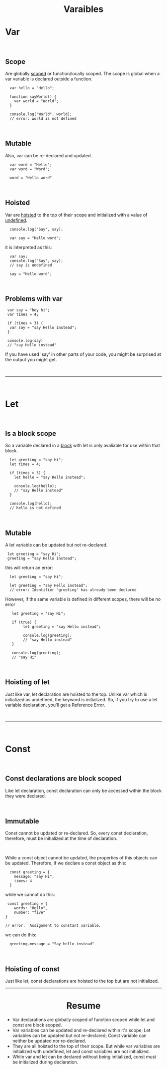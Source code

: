 <h1 align="center">Varaibles</h1>

# Var

<br>

## Scope

Are globally [scoped](https://github.com/Henryxavierb/starting-from-the-beginning/blob/learning/terminology.md) or function/locally scoped. The scope is global when a var variable is declared outside a function.

```
  var hello = "Hello";

  function sayWorld() {
    var world = "World";
  }

  console.log("World", world);
  // error: world is not defined

```

<br>

## Mutable

Also, var can be re-declared and updated.

```
  var word = "Hello";
  var word = "Word";

  word = "Hello word"

```

<br>

## Hoisted

Var are [hoisted](https://github.com/Henryxavierb/starting-from-the-beginning/blob/learning/terminology.md) to the top of their scope and initialized with a value of [undefined](https://github.com/Henryxavierb/starting-from-the-beginning/blob/learning/terminology.md).

```
  console.log("Say", say);

  var say = "Hello word";

```

it is interpreted as this:

```
  var say;
  console.log("Say", say);
  // say is undefined

  say = "Hello word";

```

<br>

## Problems with var

```
 var say = "hey hi";
 var times = 4;

 if (times > 3) {
  var say = "say Hello instead";
 }

 console.log(say)
 // "say Hello instead"
```

If you have used 'say' in other parts of your code, you might be surprised at the output you might get.

<br>

---

<br>

# Let

<br>

## Is a block scope

So a variable declared in a [block](https://github.com/Henryxavierb/starting-from-the-beginning/blob/learning/terminology.mds) with let is only avaliable for use within that block.

```
  let greeting = "say Hi";
  let times = 4;

  if (times > 3) {
    let hello = "say Hello instead";

    console.log(hello);
    // "say Hello instead"
  }

  console.log(hello);
  // hello is not defined

```

<br>

## Mutable

A let variable can be updated but not re-declared.

```
 let greeting = "say Hi";
 greeting = "say Hello instead";

```

this will return an error:

```
  let greeting = "say Hi";

  let greeting = "say Hello instead";
  // error: Identifier 'greeting' has already been declared

```

However, if the same variable is defined in different scopes, there will be no error

```
   let greeting = "say Hi";

   if (true) {
        let greeting = "say Hello instead";

        console.log(greeting);
        // "say Hello instead"
   }

   console.log(greeting);
   // "say Hi"

```

<br>

## Hoisting of let

Just like var, let declaration are hoisted to the top. Unlike var which is initialized as undefined, the keyword is initialized. So, if you try to use a let variable declaration, you'll get a Reference Error.

<br>

---

<br>

# Const

<br>

## Const declarations are block scoped

Like let declaration, const declaration can only be accessed within the block they were declared.

<br>

## Immutable

Const cannot be updated or re-declared. So, every const declaration, therefore, must be initialized at the time of declaration.

<br>

While a const object cannot be updated, the properties of this objects can be updated. Therefore, if we declare a const object as this:

```
  const greeting = {
    message: "say Hi",
    times: 4
  }
```

while we cannot do this:

```
 const greeting = {
    words: "Hello",
    number: "five"
}

// error:  Assignment to constant variable.
```

we can do this:

```
  greeting.message = "Say hello instead"
```

<br>

## Hoisting of const

Just like let, const declarations are hoisted to the top but are not initialized.

---

<h1 align="center">Resume</h1>

- Var declarations are globally scoped of function scoped while let and const are block scoped.
- Var variables can be updated and re-declared within it's scope; Let variables can be updated but not re-declared; Const variable can neither be updated nor re-declared.
- They are all hoisted to the top of their scope. But while var variables are initialized with undefined, let and const variables are not initialized.
- While var and let can be declared without being initialized, const must be initialized during declaration.
